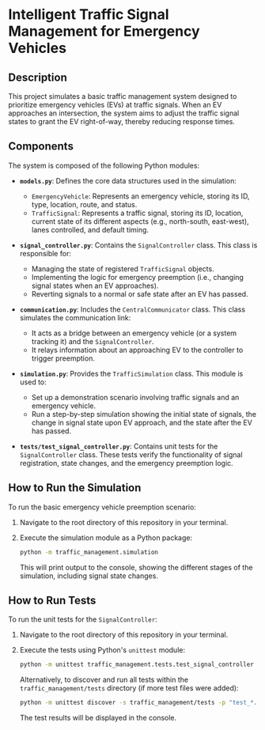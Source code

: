 # Intelligent Traffic Signal Management for Emergency Vehicles

## Description

This project simulates a basic traffic management system designed to prioritize emergency vehicles (EVs) at traffic signals. When an EV approaches an intersection, the system aims to adjust the traffic signal states to grant the EV right-of-way, thereby reducing response times.

## Components

The system is composed of the following Python modules:

*   **`models.py`**: Defines the core data structures used in the simulation:
    *   `EmergencyVehicle`: Represents an emergency vehicle, storing its ID, type, location, route, and status.
    *   `TrafficSignal`: Represents a traffic signal, storing its ID, location, current state of its different aspects (e.g., north-south, east-west), lanes controlled, and default timing.

*   **`signal_controller.py`**: Contains the `SignalController` class. This class is responsible for:
    *   Managing the state of registered `TrafficSignal` objects.
    *   Implementing the logic for emergency preemption (i.e., changing signal states when an EV approaches).
    *   Reverting signals to a normal or safe state after an EV has passed.

*   **`communication.py`**: Includes the `CentralCommunicator` class. This class simulates the communication link:
    *   It acts as a bridge between an emergency vehicle (or a system tracking it) and the `SignalController`.
    *   It relays information about an approaching EV to the controller to trigger preemption.

*   **`simulation.py`**: Provides the `TrafficSimulation` class. This module is used to:
    *   Set up a demonstration scenario involving traffic signals and an emergency vehicle.
    *   Run a step-by-step simulation showing the initial state of signals, the change in signal state upon EV approach, and the state after the EV has passed.

*   **`tests/test_signal_controller.py`**: Contains unit tests for the `SignalController` class. These tests verify the functionality of signal registration, state changes, and the emergency preemption logic.

## How to Run the Simulation

To run the basic emergency vehicle preemption scenario:

1.  Navigate to the root directory of this repository in your terminal.
2.  Execute the simulation module as a Python package:

    ```bash
    python -m traffic_management.simulation
    ```

    This will print output to the console, showing the different stages of the simulation, including signal state changes.

## How to Run Tests

To run the unit tests for the `SignalController`:

1.  Navigate to the root directory of this repository in your terminal.
2.  Execute the tests using Python's `unittest` module:

    ```bash
    python -m unittest traffic_management.tests.test_signal_controller
    ```

    Alternatively, to discover and run all tests within the `traffic_management/tests` directory (if more test files were added):

    ```bash
    python -m unittest discover -s traffic_management/tests -p "test_*.py"
    ```

    The test results will be displayed in the console.
